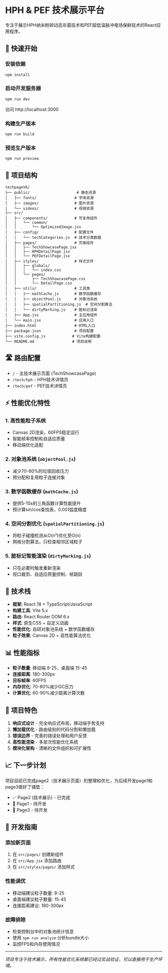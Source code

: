 # HPH & PEF 技术展示平台

专注于展示HPH纳米粉碎动态杀菌技术和PEF超低温脉冲电场保鲜技术的React应用程序。

## 🚀 快速开始

### 安装依赖
```bash
npm install
```

### 启动开发服务器
```bash
npm run dev
```
访问 http://localhost:3000

### 构建生产版本
```bash
npm run build
```

### 预览生产版本
```bash
npm run preview
```

## 📁 项目结构

```
techpageV6/
├── public/                     # 静态资源
│   ├── fonts/                 # 字体资源
│   ├── images/                # 图片资源
│   └── videos/                # 视频资源
├── src/
│   ├── components/            # 可复用组件
│   │   └── common/
│   │       └── OptimizedImage.jsx
│   ├── config/                # 配置文件
│   │   └── techCategories.js  # 技术分类数据
│   ├── pages/                 # 页面组件
│   │   ├── TechShowcasePage.jsx
│   │   ├── HPHDetailPage.jsx
│   │   └── PEFDetailPage.jsx
│   ├── styles/                # 样式文件
│   │   ├── globals/
│   │   │   └── index.css
│   │   └── pages/
│   │       ├── TechShowcasePage.css
│   │       └── DetailPage.css
│   ├── utils/                 # 工具类
│   │   ├── mathCache.js       # 数学函数缓存
│   │   ├── objectPool.js      # 对象池系统
│   │   ├── spatialPartitioning.js  # 空间分割算法
│   │   └── dirtyMarking.js    # 脏标记渲染
│   ├── App.jsx                # 主应用组件
│   └── main.jsx               # 应用入口
├── index.html                 # HTML入口
├── package.json               # 项目配置
├── vite.config.js            # Vite构建配置
└── README.md                 # 项目说明
```

## 🛣️ 路由配置

- `/` - 主技术展示页面 (TechShowcasePage)
- `/tech/hph` - HPH技术详情页
- `/tech/pef` - PEF技术详情页

## ⚡ 性能优化特性

### 1. 高性能粒子系统
- Canvas 2D渲染，60FPS稳定运行
- 智能帧率控制和自适应质量
- 移动端优化适配

### 2. 对象池系统 (`objectPool.js`)
- 减少70-80%的垃圾回收压力
- 预分配和复用粒子连接对象

### 3. 数学函数缓存 (`mathCache.js`)
- 提供5-10x的三角函数计算性能提升
- 预计算sin/cos查找表，0.001弧度精度

### 4. 空间分割优化 (`spatialPartitioning.js`)
- 将粒子碰撞检测从O(n²)优化至O(n)
- 网格分割算法，只检查相邻区域粒子

### 5. 脏标记智能渲染 (`dirtyMarking.js`)
- 只在必要时触发重新渲染
- 视口裁剪、自适应质量控制、帧跳跃

## 🔧 技术栈

- **框架**: React 18 + TypeScript/JavaScript
- **构建工具**: Vite 5.x
- **路由**: React Router DOM 6.x
- **样式**: 原生CSS + 自定义动画
- **性能优化**: 自研对象池系统 + 数学函数缓存
- **粒子效果**: Canvas 2D + 高性能算法优化

## 📊 性能指标

- **粒子数量**: 移动端 8-25，桌面端 15-45
- **连接距离**: 180-300px
- **目标帧率**: 60FPS
- **内存优化**: 70-80%减少GC压力
- **计算优化**: 60-90%减少距离计算次数

## 🎯 项目特色

1. **响应式设计** - 完全响应式布局，移动端手势支持
2. **懒加载优化** - 路由级别的代码分割和懒加载
3. **错误边界** - 完善的错误处理和用户反馈
4. **高性能渲染** - 多层次性能优化系统
5. **模块化架构** - 清晰的文件组织和可扩展性

## 📈 下一步计划

项目目前已完成page2（技术展示页面）的整理和优化，为后续开发page1和page3做好了铺垫：

- ✅ Page2 (技术展示) - 已完成
- 🔄 Page1 - 待开发
- 🔄 Page3 - 待开发

## 🤝 开发指南

### 添加新页面
1. 在 `src/pages/` 创建新组件
2. 在 `src/App.jsx` 添加路由
3. 在 `src/styles/pages/` 添加样式

### 性能调优
- 移动端建议粒子数量: 8-25
- 桌面端建议粒子数量: 15-45
- 连接距离建议: 180-300px

### 故障排除
- 检查控制台中的对象池统计信息
- 使用 `npm run analyze` 分析bundle大小
- 监控FPS和内存使用情况

---

*项目专注于技术展示，所有性能优化系统都已经过实战验证，可以直接用于生产环境。*